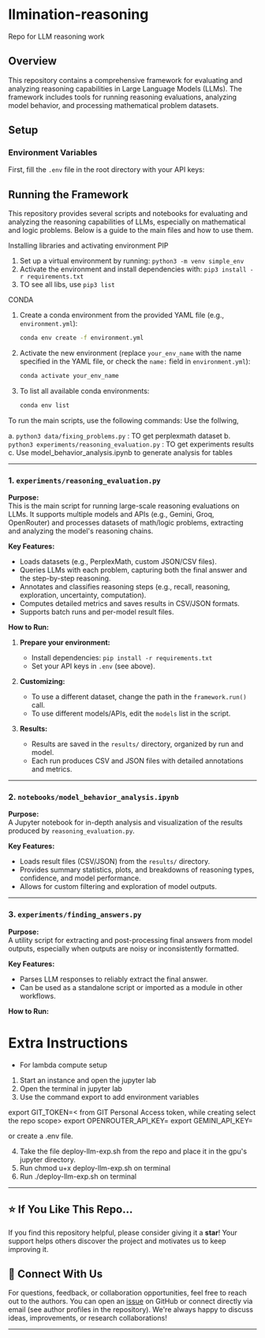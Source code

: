 # llmination-reasoning
Repo for LLM reasoning work


## Overview

This repository contains a comprehensive framework for evaluating and analyzing reasoning capabilities in Large Language Models (LLMs). The framework includes tools for running reasoning evaluations, analyzing model behavior, and processing mathematical problem datasets.

## Setup

### Environment Variables
First, fill the `.env` file in the root directory with your API keys:

## Running the Framework

This repository provides several scripts and notebooks for evaluating and analyzing the reasoning capabilities of LLMs, especially on mathematical and logic problems. Below is a guide to the main files and how to use them.

Installing libraries and activating environment
PIP
1. Set up a virtual environment by running: `python3 -m venv simple_env`
2. Activate the environment and install dependencies with: `pip3 install -r requirements.txt`
3. TO see all libs, use `pip3 list`

CONDA
1. Create a conda environment from the provided YAML file (e.g., `environment.yml`):
   ```bash
   conda env create -f environment.yml
   ```

2. Activate the new environment (replace `your_env_name` with the name specified in the YAML file, or check the `name:` field in `environment.yml`):
   ```bash
   conda activate your_env_name
   ```

3. To list all available conda environments:
   ```bash
   conda env list
   ```

To run the main scripts, use the following commands:
Use the follwing,

a. `python3 data/fixing_problems.py` : TO get perplexmath dataset
b. `python3 experiments/reasoning_evaluation.py` : TO get experiments results
c. Use model_behavior_analysis.ipynb to generate analysis for tables

---

### 1. `experiments/reasoning_evaluation.py`

**Purpose:**  
This is the main script for running large-scale reasoning evaluations on LLMs. It supports multiple models and APIs (e.g., Gemini, Groq, OpenRouter) and processes datasets of math/logic problems, extracting and analyzing the model's reasoning chains.

**Key Features:**
- Loads datasets (e.g., PerplexMath, custom JSON/CSV files).
- Queries LLMs with each problem, capturing both the final answer and the step-by-step reasoning.
- Annotates and classifies reasoning steps (e.g., recall, reasoning, exploration, uncertainty, computation).
- Computes detailed metrics and saves results in CSV/JSON formats.
- Supports batch runs and per-model result files.

**How to Run:**
1. **Prepare your environment:**
   - Install dependencies: `pip install -r requirements.txt`
   - Set your API keys in `.env` (see above).

3. **Customizing:**
   - To use a different dataset, change the path in the `framework.run()` call.
   - To use different models/APIs, edit the `models` list in the script.

4. **Results:**
   - Results are saved in the `results/` directory, organized by run and model.
   - Each run produces CSV and JSON files with detailed annotations and metrics.

---

### 2. `notebooks/model_behavior_analysis.ipynb`

**Purpose:**  
A Jupyter notebook for in-depth analysis and visualization of the results produced by `reasoning_evaluation.py`.

**Key Features:**
- Loads result files (CSV/JSON) from the `results/` directory.
- Provides summary statistics, plots, and breakdowns of reasoning types, confidence, and model performance.
- Allows for custom filtering and exploration of model outputs.

---

### 3. `experiments/finding_answers.py`

**Purpose:**  
A utility script for extracting and post-processing final answers from model outputs, especially when outputs are noisy or inconsistently formatted.

**Key Features:**
- Parses LLM responses to reliably extract the final answer.
- Can be used as a standalone script or imported as a module in other workflows.

**How to Run:**








# Extra Instructions

- For lambda compute setup
1. Start an instance and open the jupyter lab
2. Open the terminal in jupyter lab
3. Use the command export to add environment variables

export GIT_TOKEN=< from GIT Personal Access token, while creating select the repo scope>
export OPENROUTER_API_KEY=<from openrouter.com API>
export GEMINI_API_KEY=<from google ai studio>

or create a .env file.

4. Take the file deploy-llm-exp.sh from the repo and place it in the gpu's jupyter directory.
5. Run chmod u+x deploy-llm-exp.sh on terminal
6. Run ./deploy-llm-exp.sh on terminal



---

## ⭐️ If You Like This Repo...

If you find this repository helpful, please consider giving it a **star**! Your support helps others discover the project and motivates us to keep improving it.

## 🤝 Connect With Us

For questions, feedback, or collaboration opportunities, feel free to reach out to the authors. You can open an [issue](https://github.com/your-repo/issues) on GitHub or connect directly via email (see author profiles in the repository). We're always happy to discuss ideas, improvements, or research collaborations!

---
